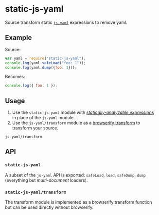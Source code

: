# static-js-yaml

Source transform static [`js-yaml`][js-yaml] expressions to remove yaml.

[js-yaml]: https://www.npmjs.com/package/js-yaml

## Example

Source:

```js
var yaml = require("static-js-yaml");
console.log(yaml.safeLoad("foo: 1"));
console.log(yaml.dump({foo: 1}));
```

Becomes:

```js
console.log({ foo: 1 });
```

## Usage

1. Use the `static-js-yaml` module with *[statically-analyzable
   expressions][static-eval]* in place of the `js-yaml` module.
1. Use the `js-yaml/transform` module as a [browserify transform][] to
   transform your source.

`js-yaml/transform`

[static-eval]: https://www.npmjs.com/package/static-eval
[browserify transform]: https://github.com/substack/browserify-handbook#transforms

## API

### `static-js-yaml`

A subset of the `js-yaml` API is exported: `safeLoad`, `load`,
`safeDump`, `dump` (everything but *multi-document* loaders).

### `static-js-yaml/transform`

The transform module is implemented as a browserify transform function
but can be used directly without browserify.

